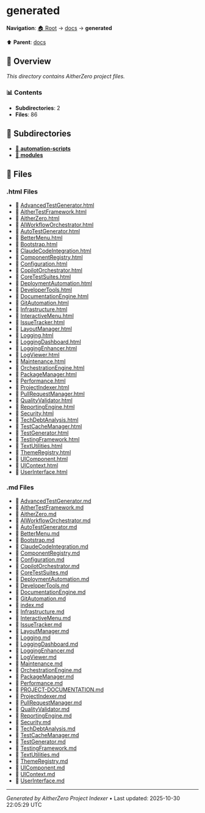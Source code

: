 # generated

**Navigation**: [🏠 Root](../../index.md) → [docs](../index.md) → **generated**

⬆️ **Parent**: [docs](../index.md)

## 📖 Overview

*This directory contains AitherZero project files.*

### 📊 Contents

- **Subdirectories**: 2
- **Files**: 86

## 📁 Subdirectories

- [📂 **automation-scripts**](./automation-scripts/index.md)
- [📂 **modules**](./modules/index.md)

## 📄 Files

### .html Files

- 📄 [AdvancedTestGenerator.html](./AdvancedTestGenerator.html)
- 📄 [AitherTestFramework.html](./AitherTestFramework.html)
- 📄 [AitherZero.html](./AitherZero.html)
- 📄 [AIWorkflowOrchestrator.html](./AIWorkflowOrchestrator.html)
- 📄 [AutoTestGenerator.html](./AutoTestGenerator.html)
- 📄 [BetterMenu.html](./BetterMenu.html)
- 📄 [Bootstrap.html](./Bootstrap.html)
- 📄 [ClaudeCodeIntegration.html](./ClaudeCodeIntegration.html)
- 📄 [ComponentRegistry.html](./ComponentRegistry.html)
- 📄 [Configuration.html](./Configuration.html)
- 📄 [CopilotOrchestrator.html](./CopilotOrchestrator.html)
- 📄 [CoreTestSuites.html](./CoreTestSuites.html)
- 📄 [DeploymentAutomation.html](./DeploymentAutomation.html)
- 📄 [DeveloperTools.html](./DeveloperTools.html)
- 📄 [DocumentationEngine.html](./DocumentationEngine.html)
- 📄 [GitAutomation.html](./GitAutomation.html)
- 📄 [Infrastructure.html](./Infrastructure.html)
- 📄 [InteractiveMenu.html](./InteractiveMenu.html)
- 📄 [IssueTracker.html](./IssueTracker.html)
- 📄 [LayoutManager.html](./LayoutManager.html)
- 📄 [Logging.html](./Logging.html)
- 📄 [LoggingDashboard.html](./LoggingDashboard.html)
- 📄 [LoggingEnhancer.html](./LoggingEnhancer.html)
- 📄 [LogViewer.html](./LogViewer.html)
- 📄 [Maintenance.html](./Maintenance.html)
- 📄 [OrchestrationEngine.html](./OrchestrationEngine.html)
- 📄 [PackageManager.html](./PackageManager.html)
- 📄 [Performance.html](./Performance.html)
- 📄 [ProjectIndexer.html](./ProjectIndexer.html)
- 📄 [PullRequestManager.html](./PullRequestManager.html)
- 📄 [QualityValidator.html](./QualityValidator.html)
- 📄 [ReportingEngine.html](./ReportingEngine.html)
- 📄 [Security.html](./Security.html)
- 📄 [TechDebtAnalysis.html](./TechDebtAnalysis.html)
- 📄 [TestCacheManager.html](./TestCacheManager.html)
- 📄 [TestGenerator.html](./TestGenerator.html)
- 📄 [TestingFramework.html](./TestingFramework.html)
- 📄 [TextUtilities.html](./TextUtilities.html)
- 📄 [ThemeRegistry.html](./ThemeRegistry.html)
- 📄 [UIComponent.html](./UIComponent.html)
- 📄 [UIContext.html](./UIContext.html)
- 📄 [UserInterface.html](./UserInterface.html)

### .md Files

- 📝 [AdvancedTestGenerator.md](./AdvancedTestGenerator.md)
- 📝 [AitherTestFramework.md](./AitherTestFramework.md)
- 📝 [AitherZero.md](./AitherZero.md)
- 📝 [AIWorkflowOrchestrator.md](./AIWorkflowOrchestrator.md)
- 📝 [AutoTestGenerator.md](./AutoTestGenerator.md)
- 📝 [BetterMenu.md](./BetterMenu.md)
- 📝 [Bootstrap.md](./Bootstrap.md)
- 📝 [ClaudeCodeIntegration.md](./ClaudeCodeIntegration.md)
- 📝 [ComponentRegistry.md](./ComponentRegistry.md)
- 📝 [Configuration.md](./Configuration.md)
- 📝 [CopilotOrchestrator.md](./CopilotOrchestrator.md)
- 📝 [CoreTestSuites.md](./CoreTestSuites.md)
- 📝 [DeploymentAutomation.md](./DeploymentAutomation.md)
- 📝 [DeveloperTools.md](./DeveloperTools.md)
- 📝 [DocumentationEngine.md](./DocumentationEngine.md)
- 📝 [GitAutomation.md](./GitAutomation.md)
- 📝 [index.md](./index.md)
- 📝 [Infrastructure.md](./Infrastructure.md)
- 📝 [InteractiveMenu.md](./InteractiveMenu.md)
- 📝 [IssueTracker.md](./IssueTracker.md)
- 📝 [LayoutManager.md](./LayoutManager.md)
- 📝 [Logging.md](./Logging.md)
- 📝 [LoggingDashboard.md](./LoggingDashboard.md)
- 📝 [LoggingEnhancer.md](./LoggingEnhancer.md)
- 📝 [LogViewer.md](./LogViewer.md)
- 📝 [Maintenance.md](./Maintenance.md)
- 📝 [OrchestrationEngine.md](./OrchestrationEngine.md)
- 📝 [PackageManager.md](./PackageManager.md)
- 📝 [Performance.md](./Performance.md)
- 📝 [PROJECT-DOCUMENTATION.md](./PROJECT-DOCUMENTATION.md)
- 📝 [ProjectIndexer.md](./ProjectIndexer.md)
- 📝 [PullRequestManager.md](./PullRequestManager.md)
- 📝 [QualityValidator.md](./QualityValidator.md)
- 📝 [ReportingEngine.md](./ReportingEngine.md)
- 📝 [Security.md](./Security.md)
- 📝 [TechDebtAnalysis.md](./TechDebtAnalysis.md)
- 📝 [TestCacheManager.md](./TestCacheManager.md)
- 📝 [TestGenerator.md](./TestGenerator.md)
- 📝 [TestingFramework.md](./TestingFramework.md)
- 📝 [TextUtilities.md](./TextUtilities.md)
- 📝 [ThemeRegistry.md](./ThemeRegistry.md)
- 📝 [UIComponent.md](./UIComponent.md)
- 📝 [UIContext.md](./UIContext.md)
- 📝 [UserInterface.md](./UserInterface.md)

---

*Generated by AitherZero Project Indexer* • Last updated: 2025-10-30 22:05:29 UTC

